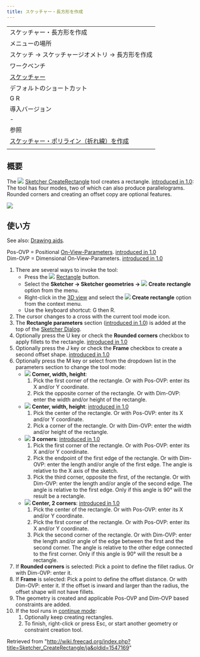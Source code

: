 ```yaml
---
title: スケッチャー・長方形を作成
---
```


|                                                                                                      |
| ---------------------------------------------------------------------------------------------------- |
| スケッチャー・長方形を作成                                                                           |
| メニューの場所                                                                                       |
| スケッチ → スケッチャージオメトリ → 長方形を作成                                                     |
| ワークベンチ                                                                                         |
| [スケッチャー](/Sketcher_Workbench/ja "Sketcher Workbench/ja")                                       |
| デフォルトのショートカット                                                                           |
| G R                                                                                                  |
| 導入バージョン                                                                                       |
| -                                                                                                    |
| 参照                                                                                                 |
| [スケッチャー・ポリライン（折れ線）を作成](/Sketcher_CreatePolyline/ja "Sketcher CreatePolyline/ja") |
|                                                                                                      |

## 概要

The ![](/images/Sketcher_CreateRectangle.svg) [Sketcher CreateRectangle](/Sketcher_CreateRectangle "Sketcher CreateRectangle") tool creates a rectangle. [introduced in 1.0](/Release_notes_1.0 "Release notes 1.0"): The tool has four modes, two of which can also produce parallelograms. Rounded corners and creating an offset copy are optional features.

![](/images/SketcherCreateRectangleExample.png)

## 使い方

See also: [Drawing aids](/Sketcher_Workbench#Drawing_aids "Sketcher Workbench").

Pos-OVP = Positional [On-View-Parameters](/Sketcher_Preferences#General "Sketcher Preferences"). [introduced in 1.0](/Release_notes_1.0 "Release notes 1.0")  
Dim-OVP = Dimensional On-View-Parameters. [introduced in 1.0](/Release_notes_1.0 "Release notes 1.0")

1. There are several ways to invoke the tool:
   - Press the ![](/images/Sketcher_CreateRectangle.svg) [Rectangle](/Sketcher_CreateRectangle "Sketcher CreateRectangle") button.
   - Select the **Sketcher → Sketcher geometries → ![](/images/Sketcher_CreateRectangle.svg) Create rectangle** option from the menu.
   - Right-click in the [3D view](/3D_view "3D view") and select the **![](/images/Sketcher_CreateRectangle.svg) Create rectangle** option from the context menu.
   - Use the keyboard shortcut: G then R.
2. The cursor changes to a cross with the current tool mode icon.
3. The **Rectangle parameters** section ([introduced in 1.0](/Release_notes_1.0 "Release notes 1.0")) is added at the top of the [Sketcher Dialog](/Sketcher_Dialog "Sketcher Dialog").
4. Optionally press the U key or check the **Rounded corners** checkbox to apply fillets to the rectangle. [introduced in 1.0](/Release_notes_1.0 "Release notes 1.0")
5. Optionally press the J key or check the **Frame** checkbox to create a second offset shape. [introduced in 1.0](/Release_notes_1.0 "Release notes 1.0")
6. Optionally press the M key or select from the dropdown list in the parameters section to change the tool mode:
   - ![](/images/Sketcher_CreateRectangle.svg) **Corner, width, height**:
     1. Pick the first corner of the rectangle. Or with Pos-OVP: enter its X and/or Y coordinate.
     2. Pick the opposite corner of the rectangle. Or with Dim-OVP: enter the width and/or height of the rectangle.
   - ![](/images/Sketcher_CreateRectangle_Center.svg) **Center, width, height**: [introduced in 1.0](/Release_notes_1.0 "Release notes 1.0")
     1. Pick the center of the rectangle. Or with Pos-OVP: enter its X and/or Y coordinate.
     2. Pick a corner of the rectangle. Or with Dim-OVP: enter the width and/or height of the rectangle.
   - ![](/images/Sketcher_CreateRectangle3Points.svg) **3 corners**: [introduced in 1.0](/Release_notes_1.0 "Release notes 1.0")
     1. Pick the first corner of the rectangle. Or with Pos-OVP: enter its X and/or Y coordinate.
     2. Pick the endpoint of the first edge of the rectangle. Or with Dim-OVP: enter the length and/or angle of the first edge. The angle is relative to the X axis of the sketch.
     3. Pick the third corner, opposite the first, of the rectangle. Or with Dim-OVP: enter the length and/or angle of the second edge. The angle is relative to the first edge. Only if this angle is 90° will the result be a rectangle.
   - ![](/images/Sketcher_CreateRectangle3Points_Center.svg) **Center, 2 corners**: [introduced in 1.0](/Release_notes_1.0 "Release notes 1.0")
     1. Pick the center of the rectangle. Or with Pos-OVP: enter its X and/or Y coordinate.
     2. Pick the first corner of the rectangle. Or with Pos-OVP: enter its X and/or Y coordinate.
     3. Pick the second corner of the rectangle. Or with Dim-OVP: enter the length and/or angle of the edge between the first and the second corner. The angle is relative to the other edge connected to the first corner. Only if this angle is 90° will the result be a rectangle.
7. If **Rounded corners** is selected: Pick a point to define the fillet radius. Or with Dim-OVP: enter it.
8. If **Frame** is selected: Pick a point to define the offset distance. Or with Dim-OVP: enter it. If the offset is inward and larger than the radius, the offset shape will not have fillets.
9. The geometry is created and applicable Pos-OVP and Dim-OVP based constraints are added.
10. If the tool runs in [continue mode](/Sketcher_Workbench#Continue_modes "Sketcher Workbench"):
    1. Optionally keep creating rectangles.
    2. To finish, right-click or press Esc, or start another geometry or constraint creation tool.

Retrieved from "<http://wiki.freecad.org/index.php?title=Sketcher_CreateRectangle/ja&oldid=1547169>"
